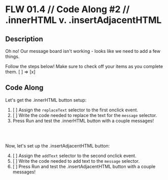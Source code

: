 # FLW 01.4 // Code Along #2 // .innerHTML v. .insertAdjacentHTML

## Description
Oh no! Our message board isn't working - looks like we need to add a few things.

Follow the steps below! 
Make sure to check off your items as you complete them. [ ] => [x]


## Code Along


Let's get the .innerHTML button setup:
1. [ ] Assign the `replaceText` selector to the first onclick event.
2. [ ] Write the code needed to replace the text for the `message` selector.
3. Press Run and test the .innerHTML button with a couple messages!
</br>
</br>

Now, let's set up the .insertAdjacentHTML button:

4. [ ] Assign the `addText` selector to the second onclick event.
5. [ ] Write the code needed to add text to the `message` selector.
6. [ ] Press Run and test the .insertAdjacentHTML button with a couple messages!
      
